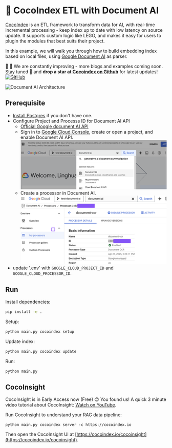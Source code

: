 # 🥥 CocoIndex ETL with Document AI 

[CocoIndex](https://cocoindex.io) is an ETL framework to transform data for AI, with real-time incremental processing - keep index up to date with low latency on source update. It supports custom logic like LEGO, and makes it easy for users to plugin the modules that best suits their project.

In this example, we will walk you through how to build embedding index based on local files, using [Google Document AI](https://cloud.google.com/document-ai?hl=en) as parser.

🥥 🌴 We are constantly improving - more blogs and examples coming soon. Stay tuned 👀 and **drop a star at [Cocoindex on Github](https://github.com/cocoindex-io/cocoindex)** for latest updates!
[![GitHub](https://img.shields.io/github/stars/cocoindex-io/cocoindex?color=5B5BD6)](https://github.com/cocoindex-io/cocoindex)

![Document AI Architecture](coco-doc-ai.png)

## Prerequisite
- [Install Postgres](https://cocoindex.io/docs/getting_started/installation#-install-postgres) if you don't have one.
- Configure Project and Processs ID for Document AI API
    - [Official Google document AI API](https://cloud.google.com/document-ai/docs/try-docai)
    - Sign in to [Google Cloud Console](https://console.cloud.google.com/), create or open a project, and enable Document AI API. 
      ![Google Cloud Console](image/cloud-console.png)
    - Create a processor in Document AI.
      ![Create a processor in Document AI](image/create-processor.png)
- update '.env' with `GOOGLE_CLOUD_PROJECT_ID` and `GOOGLE_CLOUD_PROCESSOR_ID`.


## Run

Install dependencies:

```bash
pip install -e .
```

Setup:

```bash
python main.py cocoindex setup
```

Update index:

```bash
python main.py cocoindex update
```

Run:

```bash
python main.py
```

## CocoInsight 
CocoInsight is in Early Access now (Free) 😊 You found us! A quick 3 minute video tutorial about CocoInsight: [Watch on YouTube](https://youtu.be/ZnmyoHslBSc?si=pPLXWALztkA710r9).

Run CocoInsight to understand your RAG data pipeline:

```
python main.py cocoindex server -c https://cocoindex.io
```

Then open the CocoInsight UI at [https://cocoindex.io/cocoinsight](https://cocoindex.io/cocoinsight).

